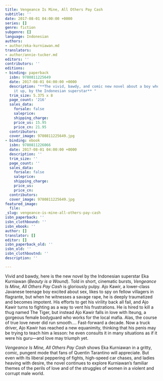 ```yaml
---
title: Vengeance Is Mine, All Others Pay Cash
subtitle: ''
date: 2017-08-01 04:00:00 +0000
series: []
genre: fiction
subgenre: []
language: Indonesian
authors:
- author/eka-kurniawan.md
translators:
- author/annie-tucker.md
editors: ''
contributors: ''
editions:
- binding: paperback
  isbn: 9780811225649
  date: 2017-08-01 04:00:00 +0000
  description: "**The vivid, bawdy, and comic new novel about a boy who can’t get
    it up, by the Indonesian superstar** "
  trim_size: 5.375 x 8
  page_count: '216'
  sales_data:
    forsale: false
    saleprice:
    shipping_charge:
    price_us: 15.95
    price_cn: 21.95
  contributors:
  cover_image: 9780811225649.jpg
- binding: ebook
  isbn: 9780811226066
  date: 2017-08-01 04:00:00 +0000
  description: ''
  trim_size: ''
  page_count: ''
  sales_data:
    forsale: false
    saleprice:
    shipping_charge:
    price_us:
    price_cn:
  contributors:
  cover_image: 9780811225649.jpg
featured_image:
  file:
_slug: vengeance-is-mine-all-others-pay-cash
isbn_paperback: ''
isbn_clothbound: ''
isbn_ebook: ''
author: []
translator: []
editor: []
isbn_paperback_old: ''
isbn_old: ''
isbn_clothboutnd: ''
description: ''

---
```

Vivid and bawdy, here is the new novel by the Indonesian superstar Eka Kurniawan (_Beauty is a Wound_). Told in short, cinematic bursts, _Vengeance Is Mine, All Others Pay Cash_ is gloriously pulpy. Ajo Kawir, a lower-class Javanese teenage boy excited about sex, likes to spy on fellow villagers in flagrante, but when he witnesses a savage rape, he is deeply traumatized and becomes impotent. His efforts to get his virility back all fail, and Ajo Kawir turns to fighting as a way to vent his frustrations. He is hired to kill a thug named The Tiger, but instead Ajo Kawir falls in love with Iteung, a gorgeous female bodyguard who works for the local mafia. Alas, the course of true love never did run smooth.... Fast-forward a decade. Now a truck driver, Ajo Kawir has reached a new equanimity, thinking that his penis may be trying to teach him a lesson: he even consults it in many situations as if it were his guru—and love may triumph yet.

_Vengeance Is Mine, All Others Pay Cash_ shows Eka Kurniawan in a gritty, comic, pungent mode that fans of Quentin Tarantino will appreciate. But even with its liberal peppering of fights, high-speed car chases, and ladies heaving with desire, the novel continues to explore Kurniawan’s familiar themes of the perils of love and of the struggles of women in a violent and corrupt male world.
